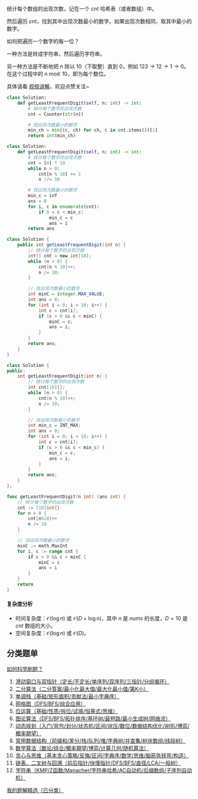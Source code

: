 统计每个数组的出现次数，记在一个 $\textit{cnt}$ 哈希表（或者数组）中。

然后遍历 $\textit{cnt}$，找到其中出现次数最小的数字。如果出现次数相同，取其中最小的数字。

如何把遍历一个数字的每一位？

一种方法是转成字符串，然后遍历字符串。

另一种方法是不断地把 $n$ 除以 $10$（下取整）直到 $0$，例如 $123\to 12\to 1\to 0$。在这个过程中的 $n\bmod 10$，即为每个数位。

具体请看 [视频讲解](https://www.bilibili.com/video/BV1aCaGzWEm4/)，欢迎点赞关注~

```py [sol-Python3]
class Solution:
    def getLeastFrequentDigit(self, n: int) -> int:
        # 统计每个数字的出现次数
        cnt = Counter(str(n))

        # 找出现次数最小的数字
        min_ch = min((c, ch) for ch, c in cnt.items())[1]
        return int(min_ch)
```

```py [sol-Python3 写法二]
class Solution:
    def getLeastFrequentDigit(self, n: int) -> int:
        # 统计每个数字的出现次数
        cnt = [0] * 10
        while n > 0:
            cnt[n % 10] += 1
            n //= 10

        # 找出现次数最小的数字
        min_c = inf
        ans = 0
        for i, c in enumerate(cnt):
            if 0 < c < min_c:
                min_c = c
                ans = i
        return ans
```

```java [sol-Java]
class Solution {
    public int getLeastFrequentDigit(int n) {
        // 统计每个数字的出现次数
        int[] cnt = new int[10];
        while (n > 0) {
            cnt[n % 10]++;
            n /= 10;
        }

        // 找出现次数最小的数字
        int minC = Integer.MAX_VALUE;
        int ans = 0;
        for (int i = 0; i < 10; i++) {
            int c = cnt[i];
            if (c > 0 && c < minC) {
                minC = c;
                ans = i;
            }
        }
        return ans;
    }
}
```

```cpp [sol-C++]
class Solution {
public:
    int getLeastFrequentDigit(int n) {
        // 统计每个数字的出现次数
        int cnt[10]{};
        while (n > 0) {
            cnt[n % 10]++;
            n /= 10;
        }

        // 找出现次数最小的数字
        int min_c = INT_MAX;
        int ans = 0;
        for (int i = 0; i < 10; i++) {
            int c = cnt[i];
            if (c > 0 && c < min_c) {
                min_c = c;
                ans = i;
            }
        }
        return ans;
    }
};
```

```go [sol-Go]
func getLeastFrequentDigit(n int) (ans int) {
	// 统计每个数字的出现次数
	cnt := [10]int{}
	for n > 0 {
		cnt[n%10]++
		n /= 10
	}

	// 找出现次数最小的数字
	minC := math.MaxInt
	for i, c := range cnt {
		if c > 0 && c < minC {
			minC = c
			ans = i
		}
	}
	return
}
```

#### 复杂度分析

- 时间复杂度：$\mathcal{O}(\log n)$ 或 $\mathcal{O}(D + \log n)$，其中 $n$ 是 $\textit{nums}$ 的长度，$D=10$ 是 $\textit{cnt}$ 数组的大小。
- 空间复杂度：$\mathcal{O}(\log n)$ 或 $\mathcal{O}(D)$。

## 分类题单

[如何科学刷题？](https://leetcode.cn/circle/discuss/RvFUtj/)

1. [滑动窗口与双指针（定长/不定长/单序列/双序列/三指针/分组循环）](https://leetcode.cn/circle/discuss/0viNMK/)
2. [二分算法（二分答案/最小化最大值/最大化最小值/第K小）](https://leetcode.cn/circle/discuss/SqopEo/)
3. [单调栈（基础/矩形面积/贡献法/最小字典序）](https://leetcode.cn/circle/discuss/9oZFK9/)
4. [网格图（DFS/BFS/综合应用）](https://leetcode.cn/circle/discuss/YiXPXW/)
5. [位运算（基础/性质/拆位/试填/恒等式/思维）](https://leetcode.cn/circle/discuss/dHn9Vk/)
6. [图论算法（DFS/BFS/拓扑排序/基环树/最短路/最小生成树/网络流）](https://leetcode.cn/circle/discuss/01LUak/)
7. [动态规划（入门/背包/划分/状态机/区间/状压/数位/数据结构优化/树形/博弈/概率期望）](https://leetcode.cn/circle/discuss/tXLS3i/)
8. [常用数据结构（前缀和/差分/栈/队列/堆/字典树/并查集/树状数组/线段树）](https://leetcode.cn/circle/discuss/mOr1u6/)
9. [数学算法（数论/组合/概率期望/博弈/计算几何/随机算法）](https://leetcode.cn/circle/discuss/IYT3ss/)
10. [贪心与思维（基本贪心策略/反悔/区间/字典序/数学/思维/脑筋急转弯/构造）](https://leetcode.cn/circle/discuss/g6KTKL/)
11. [链表、二叉树与回溯（前后指针/快慢指针/DFS/BFS/直径/LCA/一般树）](https://leetcode.cn/circle/discuss/K0n2gO/)
12. [字符串（KMP/Z函数/Manacher/字符串哈希/AC自动机/后缀数组/子序列自动机）](https://leetcode.cn/circle/discuss/SJFwQI/)

[我的题解精选（已分类）](https://github.com/EndlessCheng/codeforces-go/blob/master/leetcode/SOLUTIONS.md)
